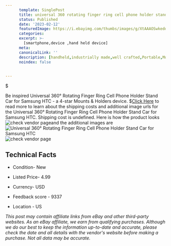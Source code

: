 ```yaml
---
      template: SinglePost
      title: universal 360 rotating finger ring cell phone holder stand car for samsung htc
      status: Published
      date: '2023-02-12'
      featuredImage: https://i.ebayimg.com/thumbs/images/g/XtAAAOSwkeddvZUc/s-l225.jpg
      categories: 
      excerpt: >-
        [smartphone,device ,hand held device]
      meta:
      canonicalLink: ''
      description: [handheld,industrially made,well crafted,Portable,Mobile,Compact,Convenient,Lightweight,Maneuverable,Man-portable,Miniature,Carriable,Hand-held,Light,Holdable,Transportable,Mobile device,Pocket-sized,On-the-go,Wireless,Cordless,Compact size,Convenient size, smartphone,device ,hand held device]
      noindex: false
      
        
---
```

$

Be inspired Universal 360° Rotating Finger Ring Cell Phone Holder Stand Car for Samsung HTC - a 4-star Mounts & Holders device.
$[Click Here](https://www.ebay.com/itm/323967454015?hash=item4b6df70b3f%3Ag%3AXtAAAOSwkeddvZUc&mkevt=1&mkcid=1&mkrid=711-53200-19255-0&campid=%253CePNCampaignId%253E&customid=%253CreferenceId%253E&toolid=10049) to read more to learn about the shipping costs and additional image urls for the Universal 360° Rotating Finger Ring Cell Phone Holder Stand Car for Samsung HTC. Shipping cost is undefined. Here is how the product looks ![check vendor page](https://i.ebayimg.com/thumbs/images/g/XtAAAOSwkeddvZUc/s-l225.jpg)and the additional images are![Universal 360° Rotating Finger Ring Cell Phone Holder Stand Car for Samsung HTC](https://i.ebayimg.com/images/g/XtAAAOSwkeddvZUc/s-l1200.jpg)![check vendor page](https://origin-galleryplus.ebayimg.com/ws/web/323967454015_2_0_1/225x225.jpg,https://origin-galleryplus.ebayimg.com/ws/web/323967454015_3_0_1/225x225.jpg,https://origin-galleryplus.ebayimg.com/ws/web/323967454015_4_0_1/225x225.jpg,https://origin-galleryplus.ebayimg.com/ws/web/323967454015_5_0_1/225x225.jpg,https://origin-galleryplus.ebayimg.com/ws/web/323967454015_6_0_1/225x225.jpg,https://origin-galleryplus.ebayimg.com/ws/web/323967454015_7_0_1/225x225.jpg,https://origin-galleryplus.ebayimg.com/ws/web/323967454015_8_0_1/225x225.jpg)



 ## Technical Facts 



     
      

 - Condition- New 


      

 - Listed Price- 4.99 


      

 - Currency- USD 


      

 - Feedback score - 9337 


      

 - Location - US 


      
      

 *_This post may contain affiliate links from eBay and other third-party websites. As an eBay affiliate, we earn from qualifying purchases. Although we do our best to keep the information up-to-date and accurate, please check the date and all details with the vendor's website before making a purchase. Not all data may be accurate._*






